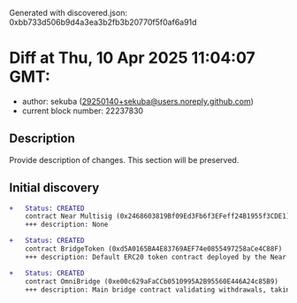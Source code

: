 Generated with discovered.json: 0xbb733d506b9d4a3ea3b2fb3b20770f5f0af6a91d

# Diff at Thu, 10 Apr 2025 11:04:07 GMT:

- author: sekuba (<29250140+sekuba@users.noreply.github.com>)
- current block number: 22237830

## Description

Provide description of changes. This section will be preserved.

## Initial discovery

```diff
+   Status: CREATED
    contract Near Multisig (0x2468603819Bf09Ed3Fb6f3EFeff24B1955f3CDE1)
    +++ description: None
```

```diff
+   Status: CREATED
    contract BridgeToken (0xd5A0165BA4E83769AEF74e0855497258aCe4C88F)
    +++ description: Default ERC20 token contract deployed by the Near Omni Bridge for any tokens that are bridged from other chains to ethereum.
```

```diff
+   Status: CREATED
    contract OmniBridge (0xe00c629aFaCCb0510995A2B95560E446A24c85B9)
    +++ description: Main bridge contract validating withdrawals, taking deposits and escrowing funds.
```
